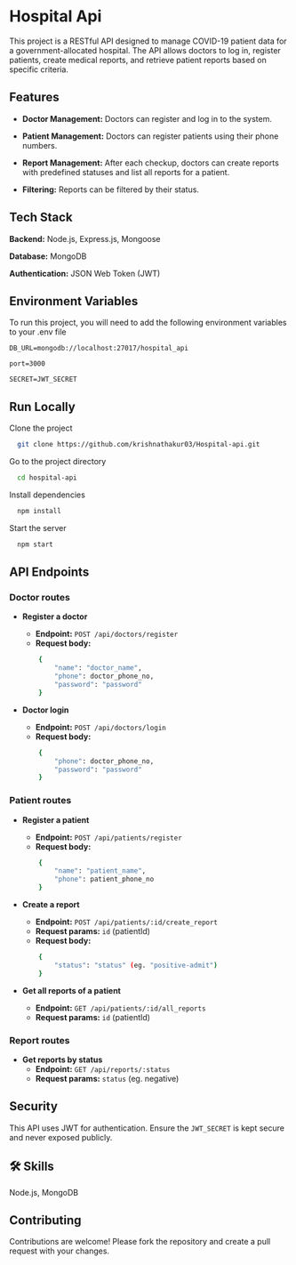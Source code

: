 
# Hospital Api
This project is a RESTful API designed to manage COVID-19 patient data for a government-allocated hospital. The API allows doctors to log in, register patients, create medical reports, and retrieve patient reports based on specific criteria.

## Features

- **Doctor Management:**
    Doctors can register and log in to the system.

- **Patient Management:**
    Doctors can register patients using their phone numbers.


- **Report Management:**
    After each checkup, doctors can create reports with predefined statuses and list all reports for a patient.

- **Filtering:**
    Reports can be filtered by their status.
## Tech Stack

**Backend:** Node.js, Express.js, Mongoose

**Database:** MongoDB

**Authentication:** JSON Web Token (JWT)
## Environment Variables

To run this project, you will need to add the following environment variables to your .env file

`DB_URL=mongodb://localhost:27017/hospital_api`

`port=3000`

`SECRET=JWT_SECRET`

## Run Locally

Clone the project

```bash
  git clone https://github.com/krishnathakur03/Hospital-api.git
```

Go to the project directory

```bash
  cd hospital-api
```

Install dependencies

```bash
  npm install
```

Start the server

```bash
  npm start
```

## API Endpoints

### Doctor routes

- **Register a doctor**
    - **Endpoint:** `POST /api/doctors/register`
    - **Request body:**
    ```bash
        {
            "name": "doctor_name",
            "phone": doctor_phone_no,
            "password": "password"
        }
    ```

- **Doctor login**
    - **Endpoint:** `POST /api/doctors/login`
    - **Request body:**
    ```bash
        {
            "phone": doctor_phone_no,
            "password": "password"
        }
    ```
### Patient routes

- **Register a patient**
    - **Endpoint:** `POST /api/patients/register`
    - **Request body:**
    ```bash
        {
            "name": "patient_name",
            "phone": patient_phone_no
        }
    ```

- **Create a report**
    - **Endpoint:** `POST /api/patients/:id/create_report`
    - **Request params:** `id` (patientId)
    - **Request body:**
    ```bash
        {
            "status": "status" (eg. "positive-admit")
        }
    ```

- **Get all reports of a patient**
    - **Endpoint:** `GET /api/patients/:id/all_reports`
    - **Request params:** `id` (patientId)

### Report routes

- **Get reports by status**
    - **Endpoint:** `GET /api/reports/:status`
    - **Request params:** `status` (eg. negative)
## Security

This API uses JWT for authentication. Ensure the `JWT_SECRET` is kept secure and never exposed publicly.
## 🛠 Skills
 Node.js, MongoDB

## Contributing

Contributions are welcome! Please fork the repository and create a pull request with your changes.
